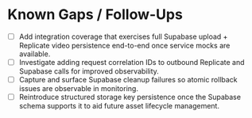 # Known Gaps / Follow-Ups

- [ ] Add integration coverage that exercises full Supabase upload + Replicate video persistence end-to-end once service mocks are available.
- [ ] Investigate adding request correlation IDs to outbound Replicate and Supabase calls for improved observability.
- [ ] Capture and surface Supabase cleanup failures so atomic rollback issues are observable in monitoring.
- [ ] Reintroduce structured storage key persistence once the Supabase schema supports it to aid future asset lifecycle management.
